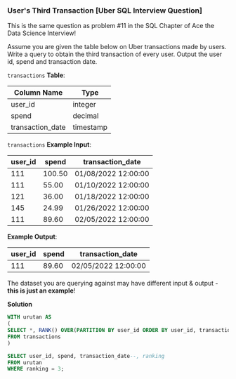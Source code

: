 ### User's Third Transaction [Uber SQL Interview Question]

This is the same question as problem #11 in the SQL Chapter of Ace the Data Science Interview!

Assume you are given the table below on Uber transactions made by users. Write a query to obtain the third transaction of every user. Output the user id, spend and transaction date.

`transactions` **Table**:

| **Column Name**  | **Type**  |
|------------------|-----------|
| user_id          | integer   |
| spend            | decimal   |
| transaction_date | timestamp |

`transactions` **Example Input**:

| **user_id** | **spend** | **transaction_date** |
|-------------|-----------|----------------------|
| 111         | 100.50    | 01/08/2022 12:00:00  |
| 111         | 55.00     | 01/10/2022 12:00:00  |
| 121         | 36.00     | 01/18/2022 12:00:00  |
| 145         | 24.99     | 01/26/2022 12:00:00  |
| 111         | 89.60     | 02/05/2022 12:00:00  |

**Example Output**:

| **user_id** | **spend** | **transaction_date** |
|-------------|-----------|----------------------|
| 111         | 89.60     | 02/05/2022 12:00:00  |

The dataset you are querying against may have different input & output - **this is just an example**!

**Solution**

```sql
WITH urutan AS
(
SELECT *, RANK() OVER(PARTITION BY user_id ORDER BY user_id, transaction_date, spend DESC) AS ranking
FROM transactions
)

SELECT user_id, spend, transaction_date--, ranking
FROM urutan
WHERE ranking = 3;
```